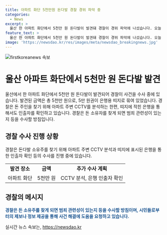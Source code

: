 ```yaml
---
title: 아파트 화단 5천만원 돈다발 경찰 경위 파악 중
categories:
  - News
excerpt: >
  울산 한 아파트 화단에서 5천만 원 돈다발이 발견돼 경찰이 경위 파악에 나섰습니다. 오늘 오전 경비원이 검정 비닐봉지에 든 돈다발을 발견하고 경찰에 신고했습니다. 금액은 5천만 원으로, 5만 원권이 은행용 띠지로 묶여 있었습니다. 경찰은 CCTV 분석과 은행을 통한 확인으로 소유자를 찾을 예정이며, 소유자를 찾게 되면 범죄 관련성 여부를 조사할 예정입니다. (#울산_돈다발 #5천만원 #현금)
feature_text: >
  울산 한 아파트 화단에서 5천만 원 돈다발이 발견돼 경찰이 경위 파악에 나섰습니다. 오늘 오전 경비원이 검정 비닐봉지에 든 돈다발을 발견하고 경찰에 신고했습니다. 금액은 5천만 원으로, 5만 원권이 은행용 띠지로 묶여 있었습니다. 경찰은 CCTV 분석과 은행을 통한 확인으로 소유자를 찾을 예정이며, 소유자를 찾게 되면 범죄 관련성 여부를 조사할 예정입니다. (#울산_돈다발 #5천만원 #현금)
image: 'https://newsdao.kr/res/images/meta/newsdao_breakingnews.jpg'
---
```


<p><img src="https://newsdao.kr/res/images/meta/newsdao_breakingnews.jpg" alt="firstkoreanews 속보" /></p>

<h1>울산 아파트 화단에서 5천만 원 돈다발 발견</h1>

<p data-ke-size="size16">울산에서 한 아파트 화단에서 5천만 원 돈다발이 발견되어 경찰이 사건을 수사 중에 있습니다. 발견된 금액은 총 5천만 원으로, 5만 원권이 은행용 띠지로 묶여 있었습니다. 경찰은 돈 주인을 찾기 위해 아파트 주변 CCTV를 분석하는 한편, 띠지에 적힌 은행을 통해서도 인출자를 확인하고 있습니다. 경찰은 돈 소유자를 찾게 되면 범죄 관련성이 있는지 등을 수사할 방침입니다.</p>

<h2 data-ke-size="size26">경찰 수사 진행 상황</h2>

<p data-ke-size="size16">경찰은 돈다발 소유주를 찾기 위해 아파트 주변 CCTV 분석과 띠지에 표시된 은행을 통한 인출자 확인 등의 수사를 진행 중에 있습니다.</p>

<table>
<tbody>
<tr>
<td style="text-align: center; height: 17px;"><b>발견 장소</b></td>
<td style="text-align: center; height: 17px;"><b>금액</b></td>
<td style="text-align: center; height: 17px;"><b>추가 수사 계획</b></td>
</tr>
<tr>
<td style="text-align: center; height: 17px;">아파트 화단</td>
<td style="text-align: center; height: 17px;">5천만 원</td>
<td style="text-align: center; height: 17px;">CCTV 분석, 은행 인출자 확인</td>
</tr>
</tbody>
</table>

<h2 data-ke-size="size26">경찰의 메시지</h2>

<p data-ke-size="size16"><b><span style="color: #1a5490;">경찰은 돈 소유주를 찾게 되면 범죄 관련성이 있는지 등을 수사할 방침이며, 시민들로부터의 제보나 정보 제공을 통해 사건 해결에 도움을 요청하고 있습니다.</span></b></p>
실시간 뉴스 속보는, <a href="https://newsdao.kr" rel="dofollow">https://newsdao.kr</a>


